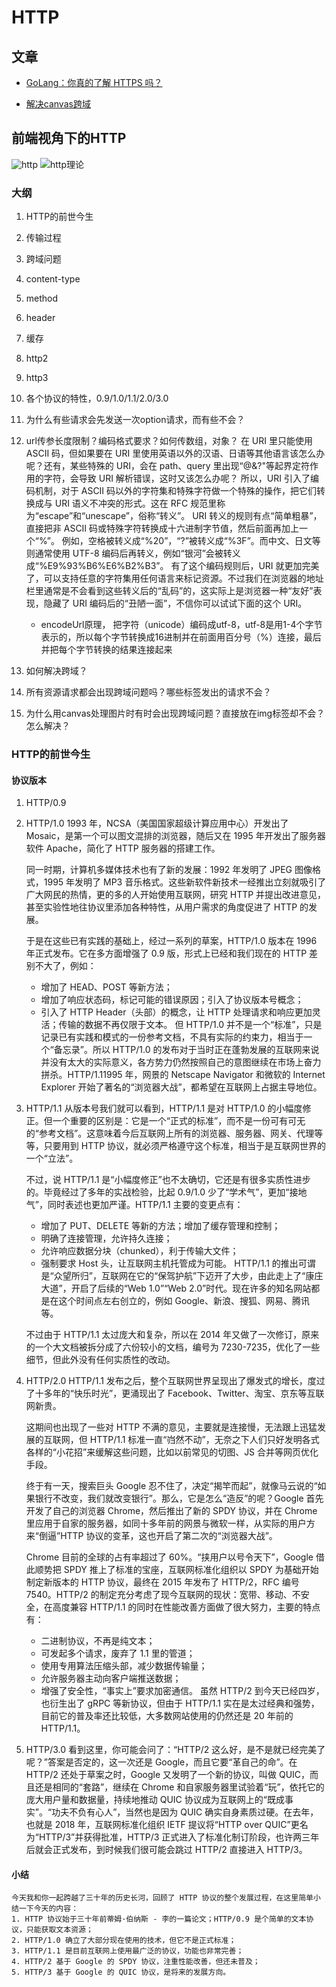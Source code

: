 # HTTP

## 文章

* [GoLang：你真的了解 HTTPS 吗？](https://mp.weixin.qq.com/s/ibwNtDc2zd2tdhMN7iROJw)

* [解决canvas跨域](https://www.yuque.com/liujinge.home/sofhl7/iacfcy)

## 前端视角下的HTTP

![http](./assets/http-mind.webp)
![http理论](./assets/http-theories.webp)

### 大纲

1. HTTP的前世今生
2. 传输过程
3. 跨域问题
4. content-type
5. method
6. header
7. 缓存
8. http2
9. http3
10. 各个协议的特性，0.9/1.0/1.1/2.0/3.0
11. 为什么有些请求会先发送一次option请求，而有些不会？
12. url传参长度限制？编码格式要求？如何传数组，对象？
    在 URI 里只能使用 ASCII 码，但如果要在 URI 里使用英语以外的汉语、日语等其他语言该怎么办呢？还有，某些特殊的 URI，会在 path、query 里出现“@&?"等起界定符作用的字符，会导致 URI 解析错误，这时又该怎么办呢？
    所以，URI 引入了编码机制，对于 ASCII 码以外的字符集和特殊字符做一个特殊的操作，把它们转换成与 URI 语义不冲突的形式。这在 RFC 规范里称为“escape”和“unescape”，俗称“转义”。
    URI 转义的规则有点“简单粗暴”，直接把非 ASCII 码或特殊字符转换成十六进制字节值，然后前面再加上一个“%”。
    例如，空格被转义成“%20”，“?”被转义成“%3F”。而中文、日文等则通常使用 UTF-8 编码后再转义，例如“银河”会被转义成“%E9%93%B6%E6%B2%B3”。
    有了这个编码规则后，URI 就更加完美了，可以支持任意的字符集用任何语言来标记资源。不过我们在浏览器的地址栏里通常是不会看到这些转义后的“乱码”的，这实际上是浏览器一种“友好”表现，隐藏了 URI 编码后的“丑陋一面”，不信你可以试试下面的这个 URI。
    * encodeUrl原理， 把字符（unicode）编码成utf-8，utf-8是用1-4个字节表示的，所以每个字节转换成16进制并在前面用百分号（%）连接，最后并把每个字节转换的结果连接起来

13. 如何解决跨域？
14. 所有资源请求都会出现跨域问题吗？哪些标签发出的请求不会？
15. 为什么用canvas处理图片时有时会出现跨域问题？直接放在img标签却不会？怎么解决？

### HTTP的前世今生

#### 协议版本

1. HTTP/0.9
2. HTTP/1.0
    1993 年，NCSA（美国国家超级计算应用中心）开发出了 Mosaic，是第一个可以图文混排的浏览器，随后又在 1995 年开发出了服务器软件 Apache，简化了 HTTP 服务器的搭建工作。

    同一时期，计算机多媒体技术也有了新的发展：1992 年发明了 JPEG 图像格式，1995 年发明了 MP3 音乐格式。这些新软件新技术一经推出立刻就吸引了广大网民的热情，更的多的人开始使用互联网，研究 HTTP 并提出改进意见，甚至实验性地往协议里添加各种特性，从用户需求的角度促进了 HTTP 的发展。

    于是在这些已有实践的基础上，经过一系列的草案，HTTP/1.0 版本在 1996 年正式发布。它在多方面增强了 0.9 版，形式上已经和我们现在的 HTTP 差别不大了，例如：
    * 增加了 HEAD、POST 等新方法；
    * 增加了响应状态码，标记可能的错误原因；引入了协议版本号概念；
    * 引入了 HTTP Header（头部）的概念，让 HTTP 处理请求和响应更加灵活；传输的数据不再仅限于文本。
    但 HTTP/1.0 并不是一个“标准”，只是记录已有实践和模式的一份参考文档，不具有实际的约束力，相当于一个“备忘录”。所以 HTTP/1.0 的发布对于当时正在蓬勃发展的互联网来说并没有太大的实际意义，各方势力仍然按照自己的意图继续在市场上奋力拼杀。HTTP/1.11995 年，网景的 Netscape Navigator 和微软的 Internet Explorer 开始了著名的“浏览器大战”，都希望在互联网上占据主导地位。
3. HTTP/1.1
    从版本号我们就可以看到，HTTP/1.1 是对 HTTP/1.0 的小幅度修正。但一个重要的区别是：它是一个“正式的标准”，而不是一份可有可无的“参考文档”。这意味着今后互联网上所有的浏览器、服务器、网关、代理等等，只要用到 HTTP 协议，就必须严格遵守这个标准，相当于是互联网世界的一个“立法”。

    不过，说 HTTP/1.1 是“小幅度修正”也不太确切，它还是有很多实质性进步的。毕竟经过了多年的实战检验，比起 0.9/1.0 少了“学术气”，更加“接地气”，同时表述也更加严谨。HTTP/1.1 主要的变更点有：
    * 增加了 PUT、DELETE 等新的方法；增加了缓存管理和控制；
    * 明确了连接管理，允许持久连接；
    * 允许响应数据分块（chunked），利于传输大文件；
    * 强制要求 Host 头，让互联网主机托管成为可能。
    HTTP/1.1 的推出可谓是“众望所归”，互联网在它的“保驾护航”下迈开了大步，由此走上了“康庄大道”，开启了后续的“Web 1.0”“Web 2.0”时代。现在许多的知名网站都是在这个时间点左右创立的，例如 Google、新浪、搜狐、网易、腾讯等。

    不过由于 HTTP/1.1 太过庞大和复杂，所以在 2014 年又做了一次修订，原来的一个大文档被拆分成了六份较小的文档，编号为 7230-7235，优化了一些细节，但此外没有任何实质性的改动。
4. HTTP/2.0
    HTTP/1.1 发布之后，整个互联网世界呈现出了爆发式的增长，度过了十多年的“快乐时光”，更涌现出了 Facebook、Twitter、淘宝、京东等互联网新贵。

    这期间也出现了一些对 HTTP 不满的意见，主要就是连接慢，无法跟上迅猛发展的互联网，但 HTTP/1.1 标准一直“岿然不动”，无奈之下人们只好发明各式各样的“小花招”来缓解这些问题，比如以前常见的切图、JS 合并等网页优化手段。

    终于有一天，搜索巨头 Google 忍不住了，决定“揭竿而起”，就像马云说的“如果银行不改变，我们就改变银行”。那么，它是怎么“造反”的呢？Google 首先开发了自己的浏览器 Chrome，然后推出了新的 SPDY 协议，并在 Chrome 里应用于自家的服务器，如同十多年前的网景与微软一样，从实际的用户方来“倒逼”HTTP 协议的变革，这也开启了第二次的“浏览器大战”。

    Chrome 目前的全球的占有率超过了 60%。“挟用户以号令天下”，Google 借此顺势把 SPDY 推上了标准的宝座，互联网标准化组织以 SPDY 为基础开始制定新版本的 HTTP 协议，最终在 2015 年发布了 HTTP/2，RFC 编号 7540。HTTP/2 的制定充分考虑了现今互联网的现状：宽带、移动、不安全，在高度兼容 HTTP/1.1 的同时在性能改善方面做了很大努力，主要的特点有：
    * 二进制协议，不再是纯文本；
    * 可发起多个请求，废弃了 1.1 里的管道；
    * 使用专用算法压缩头部，减少数据传输量；
    * 允许服务器主动向客户端推送数据；
    * 增强了安全性，“事实上”要求加密通信。
    虽然 HTTP/2 到今天已经四岁，也衍生出了 gRPC 等新协议，但由于 HTTP/1.1 实在是太过经典和强势，目前它的普及率还比较低，大多数网站使用的仍然还是 20 年前的 HTTP/1.1。
5. HTTP/3.0
    看到这里，你可能会问了：“HTTP/2 这么好，是不是就已经完美了呢？”答案是否定的，这一次还是 Google，而且它要“革自己的命”。在 HTTP/2 还处于草案之时，Google 又发明了一个新的协议，叫做 QUIC，而且还是相同的“套路”，继续在 Chrome 和自家服务器里试验着“玩”，依托它的庞大用户量和数据量，持续地推动 QUIC 协议成为互联网上的“既成事实”。“功夫不负有心人”，当然也是因为 QUIC 确实自身素质过硬。在去年，也就是 2018 年，互联网标准化组织 IETF 提议将“HTTP over QUIC”更名为“HTTP/3”并获得批准，HTTP/3 正式进入了标准化制订阶段，也许两三年后就会正式发布，到时候我们很可能会跳过 HTTP/2 直接进入 HTTP/3。

#### 小结

    今天我和你一起跨越了三十年的历史长河，回顾了 HTTP 协议的整个发展过程，在这里简单小结一下今天的内容：
    1. HTTP 协议始于三十年前蒂姆·伯纳斯 - 李的一篇论文；HTTP/0.9 是个简单的文本协议，只能获取文本资源；
    2. HTTP/1.0 确立了大部分现在使用的技术，但它不是正式标准；
    3. HTTP/1.1 是目前互联网上使用最广泛的协议，功能也非常完善；
    4. HTTP/2 基于 Google 的 SPDY 协议，注重性能改善，但还未普及；
    5. HTTP/3 基于 Google 的 QUIC 协议，是将来的发展方向。

